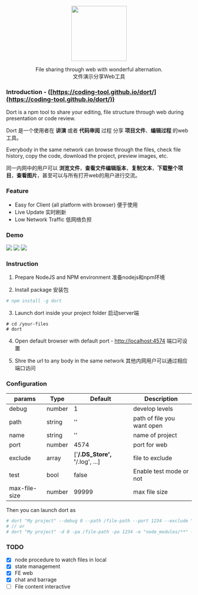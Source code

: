<p align='center'>
  <p align='center'><img width='150' src='https://raw.githubusercontent.com/coding-show/dort/master/client/static/images/favicon.png' /></p>
  <p align='center'>
    File sharing through web with wonderful alternation.</br>
    文件演示分享Web工具
  </p>
</p>

### Introduction - ([https://coding-tool.github.io/dort/](https://coding-tool.github.io/dort/))
Dort is a npm tool to share your editing, file structure through web during presentation or code review.

Dort 是一个使用者在 **讲演** 或者 **代码审阅** 过程 分享 **项目文件**、**编辑过程** 的web工具。

Everybody in the same network can browse through the files, check file history, copy the code, download the project, preview images, etc.

同一内网中的用户可以 **浏览文件**，**查看文件编辑版本**，**复制文本**，**下载整个项目**，**查看图片**，甚至可以与所有打开web的用户进行交流。

### Feature
- Easy for Client (all platform with browser) 便于使用
- Live Update 实时刷新
- Low Network Traffic 低网络负担

### Demo
![](https://github.com/coding-show/dort/blob/master/media/screenshot1.png?raw=true)
![](https://github.com/coding-show/dort/blob/master/media/screenshot2.png?raw=true)
![](https://github.com/coding-show/dort/blob/master/media/screenshot3.png?raw=true)

### Instruction
1. Prepare NodeJS and NPM environment 准备nodejs和npm环境

2. Install package 安装包
``` bash
# npm install -g dort
```

3. Launch dort inside your project folder 启动server端
```
# cd /your-files
# dort
```

4. Open default browser with default port - [http://localhost:4574](http://localhost:4574) 端口可设置

5. Shre the url to any body in the same network 其他内网用户可以通过相应端口访问

### Configuration
params | Type | Default	| Description
-------- | ---- | ------- | -----------
debug | number	| 1	| develop levels
path	| string	| ''	| path of file you want open
name	| string	| ''	| name of project
port	| number	| 4574	| port for web
exclude	| array	| ['**/.DS_Store', '**/.log', ...]	| file to exclude
test	| bool	| false	| Enable test mode or not
max-file-size	| number	| 99999	| max file size

Then you can launch dort as
``` bash
# dort "My project" --debug 0 --path /file-path --port 1234 --exclude "node_modules/**" --test true --max-file-size 99999
# // or
# dort "My project" -d 0 -pa /file-path -po 1234 -e "node_modules/**" -t true -m 99999
```


### TODO
- [x] node procedure to watch files in local
- [x] state management
- [x] FE web
- [x] chat and barrage
- [ ] File content interactive
